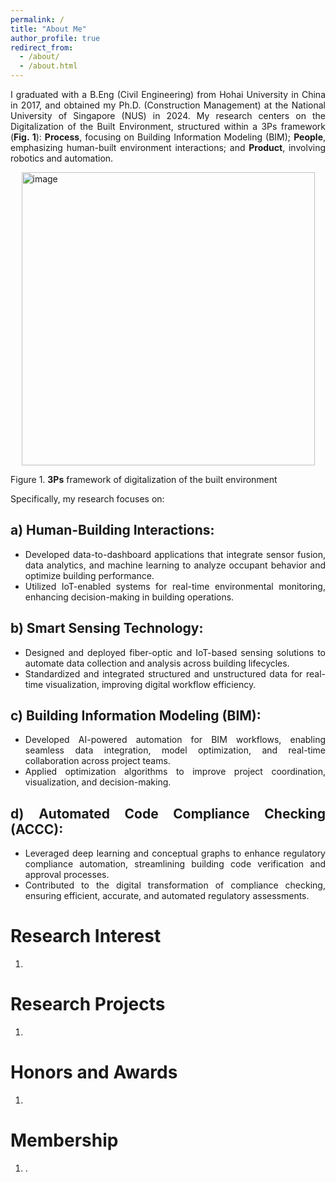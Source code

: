 ```yaml
---
permalink: /
title: "About Me"
author_profile: true
redirect_from: 
  - /about/
  - /about.html
---
```

<div style="text-align: justify;">
  
I graduated with a B.Eng (Civil Engineering) from Hohai University in China in 2017, and obtained my Ph.D. (Construction Management) at the National University of Singapore (NUS) in 2024. My research centers on the Digitalization of the Built Environment, structured within a 3Ps framework (**Fig. 1**): **Process**, focusing on Building Information Modeling (BIM); **People**, emphasizing human-built environment interactions; and **Product**, involving robotics and automation.

<img width="469" alt="image"
     src="https://github.com/user-attachments/assets/f52ff5d1-6aa5-4533-b5ae-f196ed6599e2"
     style="display: block; margin-left: auto; margin-right: auto;" />

Figure 1. **3Ps** framework of digitalization of the built environment

Specifically, my research focuses on:

a)	Human-Building Interactions:
-----
- Developed data-to-dashboard applications that integrate sensor fusion, data analytics, and machine learning to analyze occupant behavior and optimize building performance.
-	Utilized IoT-enabled systems for real-time environmental monitoring, enhancing decision-making in building operations.

b)	Smart Sensing Technology:
-----
-	Designed and deployed fiber-optic and IoT-based sensing solutions to automate data collection and analysis across building lifecycles.
-	Standardized and integrated structured and unstructured data for real-time visualization, improving digital workflow efficiency.

c)	Building Information Modeling (BIM):
-----
-	Developed AI-powered automation for BIM workflows, enabling seamless data integration, model optimization, and real-time collaboration across project teams.
-	Applied optimization algorithms to improve project coordination, visualization, and decision-making.

d)	Automated Code Compliance Checking (ACCC):
-----
-	Leveraged deep learning and conceptual graphs to enhance regulatory compliance automation, streamlining building code verification and approval processes.
-	Contributed to the digital transformation of compliance checking, ensuring efficient, accurate, and automated regulatory assessments.


Research Interest
======
1. 

Research Projects
======
1. 

Honors and Awards
======
1. 

Membership
======
1. . 



</div>
